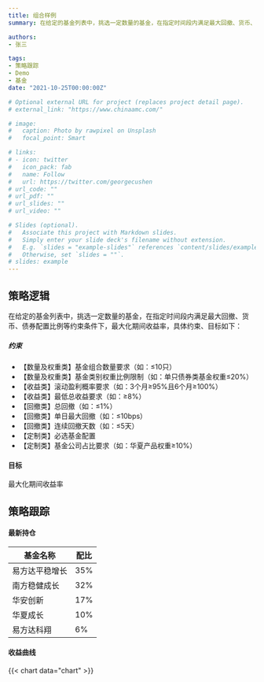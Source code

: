 ```yaml
---
title: 组合样例
summary: 在给定的基金列表中，挑选一定数量的基金，在指定时间段内满足最大回撤、货币、债券配置比例等约束条件下，最大化期间收益...

authors:
- 张三

tags:
- 策略跟踪
- Demo
- 基金
date: "2021-10-25T00:00:00Z"

# Optional external URL for project (replaces project detail page).
# external_link: "https://www.chinaamc.com/"

# image:
#   caption: Photo by rawpixel on Unsplash
#   focal_point: Smart

# links:
# - icon: twitter
#   icon_pack: fab
#   name: Follow
#   url: https://twitter.com/georgecushen
# url_code: ""
# url_pdf: ""
# url_slides: ""
# url_video: ""

# Slides (optional).
#   Associate this project with Markdown slides.
#   Simply enter your slide deck's filename without extension.
#   E.g. `slides = "example-slides"` references `content/slides/example-slides.md`.
#   Otherwise, set `slides = ""`.
# slides: example
---
```



## 策略逻辑
在给定的基金列表中，挑选一定数量的基金，在指定时间段内满足最大回撤、货币、债券配置比例等约束条件下，最大化期间收益率，具体约束、目标如下：
##### 约束
- 【数量及权重类】基金组合数量要求（如：≤10只）
- 【数量及权重类】基金类别权重比例限制（如：单只债券类基金权重≤20%）
- 【收益类】滚动盈利概率要求（如：3个月≥95%且6个月≥100%）
- 【收益类】最低总收益要求（如：≥8%）
- 【回撤类】总回撤（如：≤1%）
- 【回撤类】单日最大回撤（如：≤10bps）
- 【回撤类】连续回撤天数（如：≤5天）
- 【定制类】必选基金配置
- 【定制类】基金公司占比要求（如：华夏产品权重≥10%）

#### 目标
最大化期间收益率

## 策略跟踪

#### 最新持仓
| 基金名称       	| 配比 	|
|----------------	|------	|
| 易方达平稳增长 	| 35%  	|
| 南方稳健成长   	| 32%  	|
| 华安创新       	| 17%  	|
| 华夏成长       	| 10%  	|
| 易方达科翔     	| 6%   	|

#### 收益曲线
{{< chart data="chart" >}}